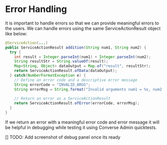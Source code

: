 # Error Handling

It is important to handle errors so that we can provide meaningful errors to the users. We can handle errors using the same ServiceActionResult object like below:

```java
@ServiceAction(...)
public ServiceActionResult addition(String num1, String num2) {
  try {
    int result = Integer.parseInt(num1) + Integer.parseInt(num2);
    String resultStr = String.valueOf(result);
    Map<String, Object> dataOutput = Map.of("result", resultStr);
    return ServiceActionResult.ofData(dataOutput);
  } catch(NumberFormatException e) {
    // Define an error code and a descriptive error message
    String errorCode = "INVALID_ARGS";
    String errorMsg = String.format("Invalid arguments num1 = %s, num2 = %s", num1, num2);
    
    // Return an error as a ServiceActionResult
    return ServiceActionResult.ofError(errorCode, errorMsg);
  }
}
```

If we return an error with a meaningful error code and error message it will be helpful in debugging while testing it using Converse Admin quicktests.

[] TODO: Add screenshot of debug panel once its ready
